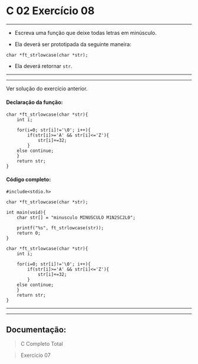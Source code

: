 # C 02 Exercício 08
---

- Escreva uma função que deixe todas letras em minúsculo.

- Ela deverá ser prototipada da seguinte maneira:
```
char *ft_strlowcase(char *str);
```

- Ela deverá retornar `str`.

---
---

Ver solução do exercício anterior.

#### Declaração da função:
    char *ft_strlowcase(char *str){
        int i;

        for(i=0; str[i]!='\0'; i++){
            if(str[i]>='A' && str[i]<='Z'){
                str[i]+=32;
            }
        else continue;
        }
        return str;
    }

#### Código completo:
    #include<stdio.h>

    char *ft_strlowcase(char *str);

    int main(void){
        char str[] = "minusculo MINUSCULO M1N2SC2L0";

        printf("%s", ft_strlowcase(str));
        return 0;
    }

    char *ft_strlowcase(char *str){
        int i;

        for(i=0; str[i]!='\0'; i++){
            if(str[i]>='A' && str[i]<='Z'){
                str[i]+=32;
            }
        else continue;
        }
        return str;
    }

---
---

## Documentação:

> C Completo Total

> Exercício 07